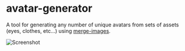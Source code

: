 # avatar-generator

A tool for generating any number of unique avatars from sets of assets (eyes, clothes, etc...) using [merge-images](https://www.npmjs.com/package/merge-images). 

![Screenshot](https://github.com/izabellewilding/avatar-generator/src/outputscreenshot.png)

